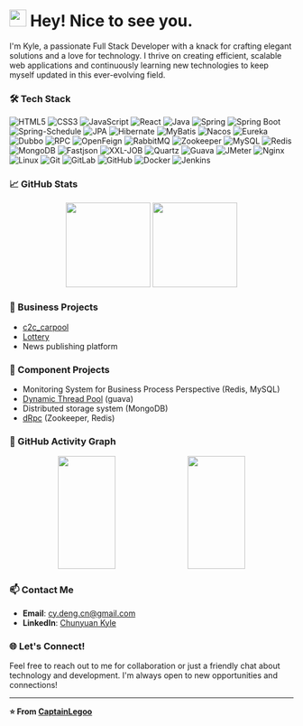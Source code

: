 <h1><img src="https://emojis.slackmojis.com/emojis/images/1531849430/4246/blob-sunglasses.gif?1531849430" width="30"/> Hey! Nice to see you.</h1>


I'm Kyle, a passionate Full Stack Developer with a knack for crafting elegant solutions and a love for technology. I thrive on creating efficient, scalable web applications and continuously learning new technologies to keep myself updated in this ever-evolving field.

### 🛠️ Tech Stack

![HTML5](https://img.shields.io/badge/-HTML5-E34F26?style=flat-square&logo=html5&logoColor=white)
![CSS3](https://img.shields.io/badge/-CSS3-1572B6?style=flat-square&logo=css3&logoColor=white)
![JavaScript](https://img.shields.io/badge/-JavaScript-F7DF1E?style=flat-square&logo=javascript&logoColor=black)
![React](https://img.shields.io/badge/-React-61DAFB?style=flat-square&logo=react&logoColor=black)
![Java](https://img.shields.io/badge/-Java-007396?style=flat-square&logo=java&logoColor=white)
![Spring](https://img.shields.io/badge/-Spring-6DB33F?style=flat-square&logo=spring&logoColor=white)
![Spring Boot](https://img.shields.io/badge/-Spring%20Boot-6DB33F?style=flat-square&logo=spring-boot&logoColor=white)
![Spring-Schedule](https://img.shields.io/badge/-Spring--Schedule-6DB33F?style=flat-square&logo=spring&logoColor=white)
![JPA](https://img.shields.io/badge/-JPA-6DB33F?style=flat-square&logo=jpa&logoColor=white)
![Hibernate](https://img.shields.io/badge/-Hibernate-59666C?style=flat-square&logo=hibernate&logoColor=white)
![MyBatis](https://img.shields.io/badge/-MyBatis-000000?style=flat-square&logo=mybatis&logoColor=white)
![Nacos](https://img.shields.io/badge/-Nacos-009688?style=flat-square&logo=nacos&logoColor=white)
![Eureka](https://img.shields.io/badge/-Eureka-6DB33F?style=flat-square&logo=eureka&logoColor=white)
![Dubbo](https://img.shields.io/badge/-Dubbo-6DB33F?style=flat-square&logo=dubbo&logoColor=white)
![RPC](https://img.shields.io/badge/-RPC-6DB33F?style=flat-square&logo=rpc&logoColor=white)
![OpenFeign](https://img.shields.io/badge/-OpenFeign-6DB33F?style=flat-square&logo=openfeign&logoColor=white)
![RabbitMQ](https://img.shields.io/badge/-RabbitMQ-FF6600?style=flat-square&logo=rabbitmq&logoColor=white)
![Zookeeper](https://img.shields.io/badge/-Zookeeper-8B8B8B?style=flat-square&logo=zookeeper&logoColor=white)
![MySQL](https://img.shields.io/badge/-MySQL-4479A1?style=flat-square&logo=mysql&logoColor=white)
![Redis](https://img.shields.io/badge/-Redis-DC382D?style=flat-square&logo=redis&logoColor=white)
![MongoDB](https://img.shields.io/badge/-MongoDB-47A248?style=flat-square&logo=mongodb&logoColor=white)
![Fastjson](https://img.shields.io/badge/-Fastjson-000000?style=flat-square&logo=fastjson&logoColor=white)
![XXL-JOB](https://img.shields.io/badge/-XXL--JOB-6DB33F?style=flat-square&logo=java&logoColor=white)
![Quartz](https://img.shields.io/badge/-Quartz-6DB33F?style=flat-square&logo=java&logoColor=white)
![Guava](https://img.shields.io/badge/-Guava-4285F4?style=flat-square&logo=google&logoColor=white)
![JMeter](https://img.shields.io/badge/-JMeter-D22128?style=flat-square&logo=apache-jmeter&logoColor=white)
![Nginx](https://img.shields.io/badge/-Nginx-009639?style=flat-square&logo=nginx&logoColor=white)
![Linux](https://img.shields.io/badge/-Linux-FCC624?style=flat-square&logo=linux&logoColor=black)
![Git](https://img.shields.io/badge/-Git-F05032?style=flat-square&logo=git&logoColor=white)
![GitLab](https://img.shields.io/badge/-GitLab-FCA121?style=flat-square&logo=gitlab&logoColor=white)
![GitHub](https://img.shields.io/badge/-GitHub-181717?style=flat-square&logo=github&logoColor=white)
![Docker](https://img.shields.io/badge/-Docker-2496ED?style=flat-square&logo=docker&logoColor=white)
![Jenkins](https://img.shields.io/badge/-Jenkins-D24939?style=flat-square&logo=jenkins&logoColor=white)

### 📈 GitHub Stats

<div align="center">
  <img height="150em" src="https://github-readme-stats.vercel.app/api?username=captainLegoo&show_icons=true&hide_title=true&hide_border=true&theme=graywhite&count_private=true&include_all_commits=true&bg_color=0,73FA79,73FDFF,D783FF" />
  <img height="150em" src="https://github-readme-stats.vercel.app/api/top-langs/?username=captainLegoo&hide_title=false&hide_border=true&layout=compact&theme=graywhite&bg_color=0,73FA79,73FDFF,D783FF" />
</div>

### 💼 Business Projects

- [c2c_carpool](https://github.com/captainLegoo/c2c_carpool)
- [Lottery](https://github.com/captainLegoo/Lottery)
- News publishing platform

### 🧩 Component Projects

- Monitoring System for Business Process Perspective (Redis, MySQL)
- [Dynamic Thread Pool](https://github.com/captainLegoo/dynamic_thread_pool) (guava)
- Distributed storage system (MongoDB)
- [dRpc](https://github.com/captainLegoo/dRpc) (Zookeeper, Redis)

### 🔄 GitHub Activity Graph

<div align="center">
  <img  width="45%" height="200em" src="https://github-readme-activity-graph.vercel.app/graph?username=captainLegoo&custom_title=CaptainLegoo's%20GitHub%20Activity%20Graph&bg_color=0D1117&color=7F3FBF&line=7F3FBF&point=7F3FBF&area_color=FFFFFF&title_color=FFFFFF&area=true&bg_color=0,73FA79,73FDFF,D783FF" />
  <img  width="45%" height="200em" src="https://github-contribution-stats.vercel.app/api/?username=captainLegoo&hide_title=true&hide_border=true&theme=graywhite&count_private=true&include_all_commits=true&bg_color=0,73FA79,73FDFF,D783FF" />
</div>

### 📫 Contact Me

- **Email**: cy.deng.cn@gmail.com
- **LinkedIn**: [Chunyuan Kyle](https://www.linkedin.com/in/chunyuan-kyle/)

### 🌐 Let's Connect!

Feel free to reach out to me for collaboration or just a friendly chat about technology and development. I'm always open to new opportunities and connections!

---

**⭐️ From [CaptainLegoo](https://github.com/captainLegoo)**
